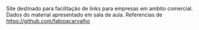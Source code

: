 Site destinado para facilitação de links para empresas em ambito comercial. 
Dados do material apresentado em sala de aula. 
Referencias de https://github.com/fabioacarvalho
